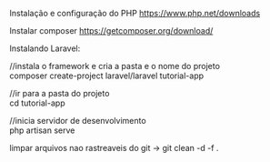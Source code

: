 Instalação e configuração do PHP
https://www.php.net/downloads

Instalar composer
https://getcomposer.org/download/

Instalando Laravel:<br>

//instala o framework e cria a pasta e o nome do projeto<br>
composer create-project laravel/laravel tutorial-app<br>

//ir para a pasta do projeto<br>
cd tutorial-app<br>

//inicia servidor de desenvolvimento<br>
php artisan serve<br>


limpar arquivos nao rastreaveis do git -> git clean  -d  -f .
